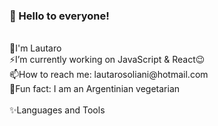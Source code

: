 <h3>👋 Hello to everyone! </h3>
<br>
🙇I'm Lautaro
<br>
⚡I’m currently working on JavaScript & React😉
<br>
📫How to reach me: lautarosoliani@hotmail.com
<br>
🌱Fun fact: I am an Argentinian vegetarian
<br>
<br>
✨Languages and Tools

